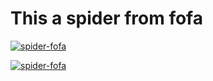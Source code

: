 # This a spider from fofa


[![spider-fofa](https://github.com/zsz520/spider-fofa/actions/workflows/fofabyregion.yml/badge.svg)](https://github.com/zsz520/spider-fofa/actions/workflows/fofabyregion.yml)

[![spider-fofa](https://github.com/zsz520/spider-fofa/actions/workflows/fofabycity.yml/badge.svg)](https://github.com/zsz520/spider-fofa/actions/workflows/fofabycity.yml)
